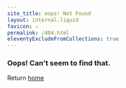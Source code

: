 ```yaml
---
site_title: oops! Not Found
layout: internal.liquid
favicon: ⚠️
permalink: /404.html
eleventyExcludeFromCollections: true
---
```


### Oops! Can't seem to find that.

Return [home](/)